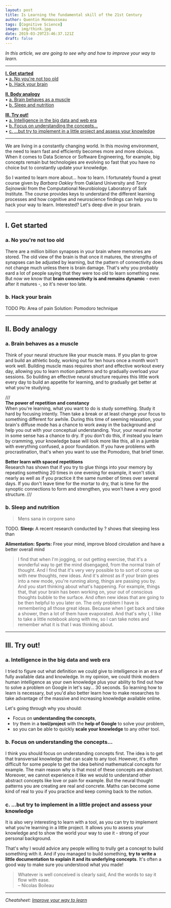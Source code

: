 ```yaml
---
layout: post
title: Is Learning the fundamental skill of the 21st Century
author: Quentin Monmousseau
tags: [Cognitive Science]
image: img/think.jpg
date: 2019-03-29T23:46:37.121Z
draft: false
---
```


*In this article, we are going to see why and how to improve your way to learn.*

---

**[I. Get started](#one)**  
• [a. No you're not too old](#one-one)  
• [b. Hack your brain](#one-two)  

**[II. Body analogy](#two)**  
• [a. Brain behaves as a muscle](#two-one)  
• [b. Sleep and nutrition](#two-two)  

**[III. Try out!](#three)**  
• [a. Intelligence in the big data and web era](#three-one)  
• [b. Focus on understanding the concepts...](#three-two)  
• [c. ...but try to implement in a little project and assess your knowledge](#three-three)

---

We are living in a constantly changing world. In this moving environment, the need to learn fast and efficiently becomes more and more obvious. When it comes to Data Science or Software Engineering, for example, big concepts remain but technologies are evolving so fast that you have no choice but to constantly update your knowledge.

So I wanted to learn more about... how to learn. I fortunately found a great course given by *Barbara Oakley* from Oakland University and *Terry Sejnowski* from the Computational Neurobiology Laboratory of Salk Institute. The course provides keys to understand the different learning processes and how cognitive and neuroscience findings can help you to hack your way to learn. Interested? Let's deep dive in your brain.

---

## I. Get started

### a. No you're not too old <a id="one"></a>

There are a million billion synapses in your brain where memories are stored. The old view of the brain is that once it matures, the strengths of synapses can be adjusted by learning, but the pattern of connectivity does not change much unless there is brain damage. That's why you probably eard a lot of people saying that they were too old to learn something new. But now we know that **brain connectivity is and remains dynamic** - even after it matures -, so it's never too late.

### b. Hack your brain

TODO
Pb: Area of pain
Solution: Pomodoro technique

---

## II. Body analogy

### a. Brain behaves as a muscle

Think of your neural structure like your muscle mass. If you plan to grow and build an athletic body, working out for ten hours once a month won't work well. Building muscle mass requires short and effective workout every day, allowing you to learn motion patterns and to gradually overload your sessions. So building an effective neural structure requires this little work every day to build an appetite for learning, and to gradually get better at what you're studying.

///  
**The power of repetition and constancy**  
When you're learning, what you want to do is study something. Study it hard by focusing intently. Then take a break or at least change your focus to something different for awhile. During this time of seeming relaxation, your brain's diffuse mode has a chance to work away in the background and help you out with your conceptual understanding. Your, your neural mortar in some sense has a chance to dry. If you don't do this, if instead you learn by cramming, your knowledge base will look more like this, all in a jumble with everything confused, a poor foundation. If you have problems with procrastination, that's when you want to use the Pomodoro, that brief timer.

**Better learn with spaced repetitions**  
Research has shown that if you try to glue things into your memory by repeating something 20 times in one evening for example, it won't stick nearly as well as if you practice it the same number of times over several days. If you don't leave time for the mortar to dry, that is time for the synoptic connections to form and strengthen, you won't have a very good structure.
///

### b. Sleep and nutrition

> Mens sana in corpore sano

TODO.
**Sleep:**
A recent research conducted by   ?    shows that sleeping less than 

**Alimentation:**
**Sports:** Free your mind, improve blood circulation and have a better overall mind 
> I find that when I'm jogging, or out getting exercise, that it's a wonderful way to get the mind disengaged, from the normal train of thought. And I find that it's very very possible to to sort of come up with new thoughts, new ideas. And it's almost as if your brain goes into a new mode, you're running along, things are passing you by. And you start thinking about what's happening. For example, things that, that your brain has been working on, your out of conscious thoughts bubble to the surface. And often new ideas that are going to be then helpful to you later on. The only problem I have is remembering all those great ideas. Because when I get back and take a shower, then a lot of them have evaporated. And that's why I, I like to take a little notebook along with me, so I can take notes and remember what it is that I was thinking about.

---

## III. Try out!

### a. Intelligence in the big data and web era

I tried to figure out what definition we could give to intelligence in an era of fully available data and knowledge.
In my opinion, we could think modern human intelligence as your own knowledge plus your ability to find out how to solve a problem on Google in let's say... 30 seconds. So learning how to learn is necessary, but you'd also better learn how to make researches to take advantage of the massive and increasing knowledge available online.

Let's going through why you should:
- Focus on **understanding the concepts**,
- try them in a **tool/project** with the **help of Google** to solve your problem,
- so you can be able to quickly **scale your knowledge** to any other tool.

### b. Focus on understanding the concepts...

I think you should focus on understanding concepts first. The idea is to get that transversal knowledge that can scale to any tool.
However, it's often difficult for some people to get the idea behind mathematical concepts for example. The main reason why is that most of these concepts are abstract. Moreover, we cannot experience it like we would to understand other abstract concepts like love or pain for example. But the neural thought patterns you are creating are real and concrete. Maths can become some kind of real to you if you practice and keep coming back to the notion.

### c. ...but try to implement in a little project and assess your knowledge

It is also very interesting to learn with a tool, as you can try to implement what you're learning in a little project. It allows you to assess your knowledge and to show the world your way to use it - strong of your personal background.

That's why I would advice any people willing to trully get a concept to build something with it. And if you managed to build something, **try to write a little documentation to explain it and its underlying concepts**. It's often a good way to make sure you understood what you made!

> Whatever is well conceived is clearly said, And the words to say it flow with ease.  
> – Nicolas Boileau

---

*Cheatsheet: [Improve your way to learn](https://github.io/qmonmous)*